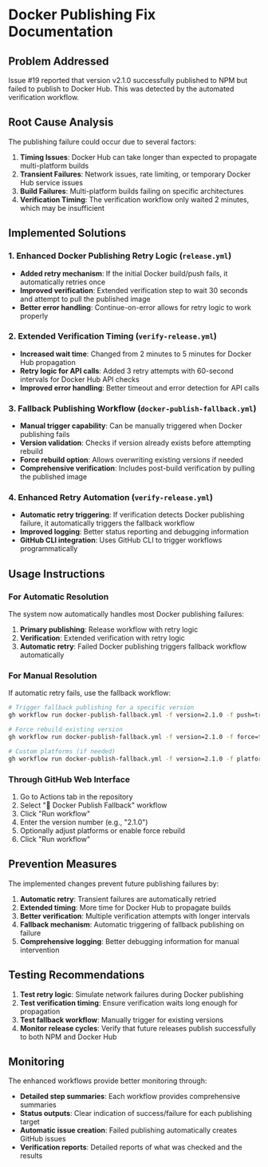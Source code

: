 # Docker Publishing Fix Documentation

## Problem Addressed

Issue #19 reported that version v2.1.0 successfully published to NPM but failed to publish to Docker Hub. This was detected by the automated verification workflow.

## Root Cause Analysis

The publishing failure could occur due to several factors:
1. **Timing Issues**: Docker Hub can take longer than expected to propagate multi-platform builds
2. **Transient Failures**: Network issues, rate limiting, or temporary Docker Hub service issues
3. **Build Failures**: Multi-platform builds failing on specific architectures
4. **Verification Timing**: The verification workflow only waited 2 minutes, which may be insufficient

## Implemented Solutions

### 1. Enhanced Docker Publishing Retry Logic (`release.yml`)

- **Added retry mechanism**: If the initial Docker build/push fails, it automatically retries once
- **Improved verification**: Extended verification step to wait 30 seconds and attempt to pull the published image
- **Better error handling**: Continue-on-error allows for retry logic to work properly

### 2. Extended Verification Timing (`verify-release.yml`)

- **Increased wait time**: Changed from 2 minutes to 5 minutes for Docker Hub propagation
- **Retry logic for API calls**: Added 3 retry attempts with 60-second intervals for Docker Hub API checks
- **Improved error handling**: Better timeout and error detection for API calls

### 3. Fallback Publishing Workflow (`docker-publish-fallback.yml`)

- **Manual trigger capability**: Can be manually triggered when Docker publishing fails
- **Version validation**: Checks if version already exists before attempting rebuild
- **Force rebuild option**: Allows overwriting existing versions if needed
- **Comprehensive verification**: Includes post-build verification by pulling the published image

### 4. Enhanced Retry Automation (`verify-release.yml`)

- **Automatic retry triggering**: If verification detects Docker publishing failure, it automatically triggers the fallback workflow
- **Improved logging**: Better status reporting and debugging information
- **GitHub CLI integration**: Uses GitHub CLI to trigger workflows programmatically

## Usage Instructions

### For Automatic Resolution

The system now automatically handles most Docker publishing failures:

1. **Primary publishing**: Release workflow with retry logic
2. **Verification**: Extended verification with retry logic  
3. **Automatic retry**: Failed Docker publishing triggers fallback workflow automatically

### For Manual Resolution

If automatic retry fails, use the fallback workflow:

```bash
# Trigger fallback publishing for a specific version
gh workflow run docker-publish-fallback.yml -f version=2.1.0 -f push=true

# Force rebuild existing version
gh workflow run docker-publish-fallback.yml -f version=2.1.0 -f force=true -f push=true

# Custom platforms (if needed)
gh workflow run docker-publish-fallback.yml -f version=2.1.0 -f platforms=linux/amd64 -f push=true
```

### Through GitHub Web Interface

1. Go to Actions tab in the repository
2. Select "🐳 Docker Publish Fallback" workflow
3. Click "Run workflow"
4. Enter the version number (e.g., "2.1.0")
5. Optionally adjust platforms or enable force rebuild
6. Click "Run workflow"

## Prevention Measures

The implemented changes prevent future publishing failures by:

1. **Automatic retry**: Transient failures are automatically retried
2. **Extended timing**: More time for Docker Hub to propagate builds
3. **Better verification**: Multiple verification attempts with longer intervals
4. **Fallback mechanism**: Automatic triggering of fallback publishing on failure
5. **Comprehensive logging**: Better debugging information for manual intervention

## Testing Recommendations

1. **Test retry logic**: Simulate network failures during Docker publishing
2. **Test verification timing**: Ensure verification waits long enough for propagation
3. **Test fallback workflow**: Manually trigger for existing versions
4. **Monitor release cycles**: Verify that future releases publish successfully to both NPM and Docker Hub

## Monitoring

The enhanced workflows provide better monitoring through:

- **Detailed step summaries**: Each workflow provides comprehensive summaries
- **Status outputs**: Clear indication of success/failure for each publishing target
- **Automatic issue creation**: Failed publishing automatically creates GitHub issues
- **Verification reports**: Detailed reports of what was checked and the results